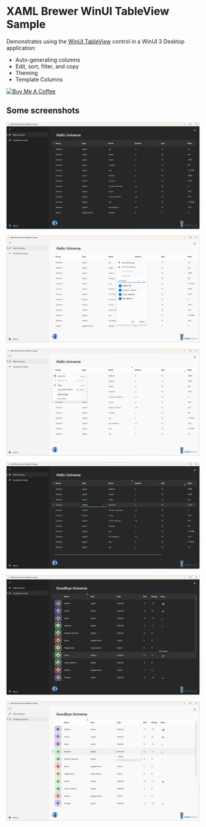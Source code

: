 # XAML Brewer WinUI TableView Sample

Demonstrates using the [WinUI TableView](https://github.com/w-ahmad/WinUI.TableView) control in a WinUI 3 Desktop application:
* Auto-generating columns
* Edit, sort, filter, and copy
* Theming
* Template Columns

<a href="https://www.buymeacoffee.com/xamlbrewer" target="_blank"><img src="https://cdn.buymeacoffee.com/buttons/default-orange.png" alt="Buy Me A Coffee" height="41" width="174"></a>

## Some screenshots

![Screenshot](Assets/Default_Dark.png?raw=true)

![Screenshot](Assets/Column_Menu.png?raw=true)

![Screenshot](Assets/Table_Menu.png?raw=true)

![Screenshot](Assets/Default_Edit.png?raw=true)

![Screenshot](Assets/TemplateColumn.png?raw=true)

![Screenshot](Assets/Edit_Dropdown.png?raw=true)

